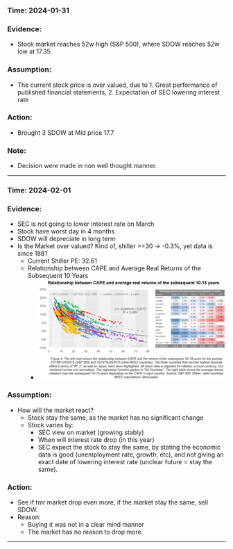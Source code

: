 ### Time: 2024-01-31

### Evidence:
- Stock market reaches 52w high (S&P 500), where SDOW reaches 52w low at 17.35
### Assumption:
- The current stock price is over valued, due to 1. Great performance of published financial statements, 2. Expectation of SEC lowering interest rate
### Action:
- Brought 3 SDOW at Mid price 17.7
### Note: 
- Decision were made in non well thought manner.
---
### Time: 2024-02-01

### Evidence:
- SEC is not going to lower interest rate on March
- Stock have worst day in 4 months
- SDOW will depreciate in long term
- Is the Market over valued? Kind of, shiller >=30 -> -0.3%, yet data is since 1881
	- Current Shiller PE: 32.61
	- Relationship between CAPE and Average Real Returns of the Subsequent 10 Years
		- ![](../../z.Images/Pasted%20image%2020240201024053.png)
### Assumption:
- How will the market react?
	- Stock stay the same, as the market has no significant change
	- Stock varies by:
		- SEC view on market (growing stably)
		- When will interest rate drop (in this year)
		- SEC expect the stock to stay the same, by stating the economic data is good (unemployment rate, growth, etc), and not giving an exact date of lowering interest rate (unclear future = stay the same). 
### Action:
-  See if tmr market drop even more, if the market stay the same, sell SDOW.
- Reason:
	- Buying it was not in a clear mind manner
	- The market has no reason to drop more.
---




